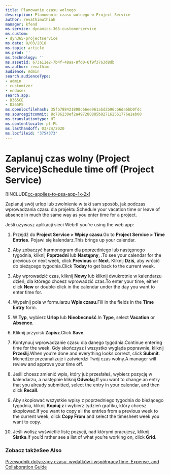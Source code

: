 ```yaml
---
title: Planowanie czasu wolnego
description: Planowanie czasu wolnego w Project Service
author: revathimuthiah
manager: kfend
ms.service: dynamics-365-customerservice
ms.custom:
- dyn365-projectservice
ms.date: 8/03/2018
ms.topic: article
ms.prod: ''
ms.technology: ''
ms.assetid: 673a11e2-7b4f-48aa-8fd0-6f9f3763d8db
ms.author: revathim
audience: Admin
search.audienceType:
- admin
- customizer
- enduser
search.app:
- D365CE
- D365PS
ms.openlocfilehash: 35fb788421808c66ee961abd2b96cb6da6bb0fdc
ms.sourcegitcommit: 8c786230ef2a497280885b827162561776e2eb00
ms.translationtype: HT
ms.contentlocale: pl-PL
ms.lasthandoff: 03/24/2020
ms.locfileid: "3754373"
---
```

# <a name="schedule-time-off-project-service"></a><span data-ttu-id="23426-103">Zaplanuj czas wolny (Project Service)</span><span class="sxs-lookup"><span data-stu-id="23426-103">Schedule time off (Project Service)</span></span>

[!INCLUDE[cc-applies-to-psa-app-1x-2x](../includes/cc-applies-to-psa-app-1x-2x.md)]

<span data-ttu-id="23426-104">Zaplanuj swój urlop lub zwolnienie w taki sam sposób, jak podczas wprowadzania czasu dla projektu.</span><span class="sxs-lookup"><span data-stu-id="23426-104">Schedule your vacation time or leave of absence in much the same way as you enter time for a project.</span></span>  
  
 <span data-ttu-id="23426-105">Jeśli używasz aplikacji sieci Web:</span><span class="sxs-lookup"><span data-stu-id="23426-105">If you’re using the web app:</span></span>  
  
1.  <span data-ttu-id="23426-106">Przejdź do **Project Service > Wpisy czasu**.</span><span class="sxs-lookup"><span data-stu-id="23426-106">Go to **Project Service > Time Entries**.</span></span> <span data-ttu-id="23426-107">Pojawi się kalendarz.</span><span class="sxs-lookup"><span data-stu-id="23426-107">This brings up your calendar.</span></span>  
  
2.  <span data-ttu-id="23426-108">Aby zobaczyć harmonogram dla poprzedniego lub następnego tygodnia, kliknij **Poprzedni** lub **Następny**, .</span><span class="sxs-lookup"><span data-stu-id="23426-108">To see your calendar for the previous or next week, click **Previous** or **Next**.</span></span> <span data-ttu-id="23426-109">Kliknij **Dziś**, aby wrócić do bieżącego tygodnia.</span><span class="sxs-lookup"><span data-stu-id="23426-109">Click **Today** to get back to the current week.</span></span>  
  
3.  <span data-ttu-id="23426-110">Aby wprowadzić czas, kliknij **Nowy** lub kliknij dwukrotnie w kalendarzu dzień, dla którego chcesz wprowadzić czas.</span><span class="sxs-lookup"><span data-stu-id="23426-110">To enter your time, either click **New** or double-click in the calendar under the day you want to enter time for.</span></span>  
  
4.  <span data-ttu-id="23426-111">Wypełnij pola w formularzu **Wpis czasu**.</span><span class="sxs-lookup"><span data-stu-id="23426-111">Fill in the fields in the **Time Entry** form.</span></span>  
  
5.  <span data-ttu-id="23426-112">W **Typ**, wybierz **Urlop** lub **Nieobecność**.</span><span class="sxs-lookup"><span data-stu-id="23426-112">In **Type**, select **Vacation** or **Absence**.</span></span>  
  
6.  <span data-ttu-id="23426-113">Kliknij przycisk **Zapisz**.</span><span class="sxs-lookup"><span data-stu-id="23426-113">Click **Save**.</span></span>  
  
7.  <span data-ttu-id="23426-114">Kontynuuj wprowadzanie czasu dla danego tygodnia.</span><span class="sxs-lookup"><span data-stu-id="23426-114">Continue entering time for the week.</span></span> <span data-ttu-id="23426-115">Gdy skończysz i wszystko wygląda poprawnie, kliknij **Prześlij**.</span><span class="sxs-lookup"><span data-stu-id="23426-115">When you’re done and everything looks correct, click **Submit**.</span></span> <span data-ttu-id="23426-116">Menedżer przeanalizuje i zatwierdzi Twój czas wolny.</span><span class="sxs-lookup"><span data-stu-id="23426-116">A manager will review and approve your time off.</span></span>  
  
8.  <span data-ttu-id="23426-117">Jeśli chcesz zmienić wpis, który już przesłałeś, wybierz pozycję w kalendarzu, a następnie kliknij **Odwołaj**.</span><span class="sxs-lookup"><span data-stu-id="23426-117">If you want to change an entry that you already submitted, select the entry in your calendar, and then click **Recall**.</span></span>  
  
9. <span data-ttu-id="23426-118">Aby skopiować wszystkie wpisy z poprzedniego tygodnia do bieżącego tygodnia, kliknij **Kopiuj z** i wybierz tydzień grafiku, który chcesz skopiować.</span><span class="sxs-lookup"><span data-stu-id="23426-118">If you want to copy all the entries from a previous week to the current week, click **Copy From** and select the timesheet week you want to copy.</span></span>  
  
10. <span data-ttu-id="23426-119">Jeśli wolisz wyświetlić listę pozycji, nad którymi pracujesz, kliknij **Siatka**.</span><span class="sxs-lookup"><span data-stu-id="23426-119">If you’d rather see a list of what you’re working on, click **Grid**.</span></span>  
  
### <a name="see-also"></a><span data-ttu-id="23426-120">Zobacz także</span><span class="sxs-lookup"><span data-stu-id="23426-120">See Also</span></span>  
 [<span data-ttu-id="23426-121">Przewodnik dotyczący czasu, wydatków i współpracy</span><span class="sxs-lookup"><span data-stu-id="23426-121">Time, Expense, and Collaboration Guide</span></span>](../project-service/time-expense-collaboration-guide.md)
